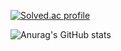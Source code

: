 
<!---
Rhode-park/Rhode-park is a ✨ special ✨ repository because its `README.md` (this file) appears on your GitHub profile.
You can click the Preview link to take a look at your changes.
--->


[![Solved.ac
profile](http://mazassumnida.wtf/api/v2/generate_badge?boj=hodoo170227)](https://solved.ac/hodoo170227)

![Anurag's GitHub stats](https://github-readme-stats.vercel.app/api?username=Rhode-park&theme=swift_icons=true)
